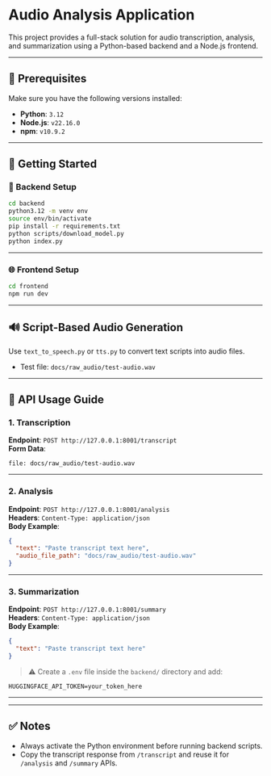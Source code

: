 # Audio Analysis Application

This project provides a full-stack solution for audio transcription, analysis, and summarization using a Python-based backend and a Node.js frontend.

---

## 🧰 Prerequisites

Make sure you have the following versions installed:

- **Python**: `3.12`
- **Node.js**: `v22.16.0`
- **npm**: `v10.9.2`

---

## 🚀 Getting Started

### 🔧 Backend Setup

```bash
cd backend
python3.12 -m venv env
source env/bin/activate
pip install -r requirements.txt
python scripts/download_model.py
python index.py
```

---

### 🌐 Frontend Setup

```bash
cd frontend
npm run dev
```

---

## 🔊 Script-Based Audio Generation

Use `text_to_speech.py` or `tts.py` to convert text scripts into audio files.

- Test file: `docs/raw_audio/test-audio.wav`

---

## 🧪 API Usage Guide

### 1. Transcription

**Endpoint**: `POST http://127.0.0.1:8001/transcript`  
**Form Data**:
```
file: docs/raw_audio/test-audio.wav
```

---

### 2. Analysis

**Endpoint**: `POST http://127.0.0.1:8001/analysis`  
**Headers**: `Content-Type: application/json`  
**Body Example**:
```json
{
  "text": "Paste transcript text here",
  "audio_file_path": "docs/raw_audio/test-audio.wav"
}
```

---

### 3. Summarization

**Endpoint**: `POST http://127.0.0.1:8001/summary`  
**Headers**: `Content-Type: application/json`  
**Body Example**:
```json
{
  "text": "Paste transcript text here"
}
```

> ⚠️ Create a `.env` file inside the `backend/` directory and add:
```
HUGGINGFACE_API_TOKEN=your_token_here
```

---

---

## ✅ Notes

- Always activate the Python environment before running backend scripts.
- Copy the transcript response from `/transcript` and reuse it for `/analysis` and `/summary` APIs.